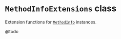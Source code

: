 # `MethodInfoExtensions` class

Extension functions for [`MethodInfo`](https://learn.microsoft.com/dotnet/api/system.reflection.methodinfo) instances.

@todo